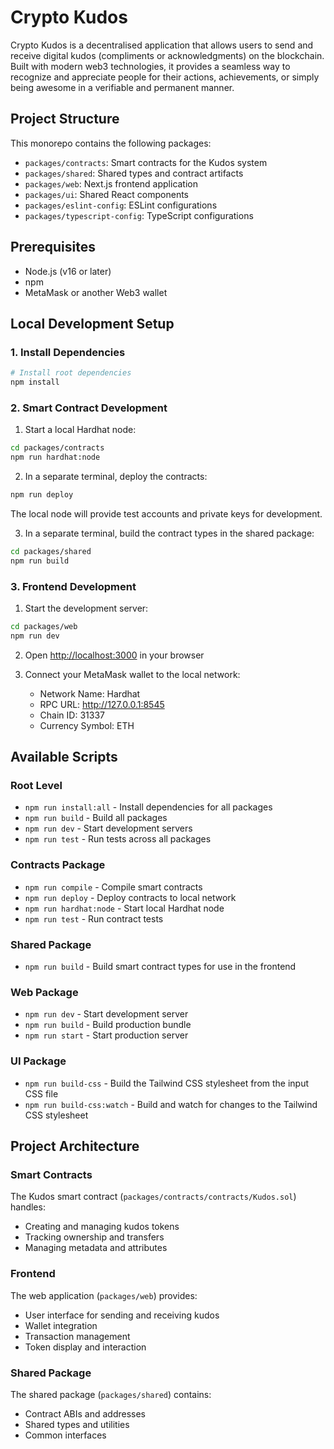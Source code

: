 # Crypto Kudos

Crypto Kudos is a decentralised application that allows users to send and receive digital kudos (compliments or acknowledgments) on the blockchain. Built with modern web3 technologies, it provides a seamless way to recognize and appreciate people for their actions, achievements, or simply being awesome in a verifiable and permanent manner.

## Project Structure

This monorepo contains the following packages:

- `packages/contracts`: Smart contracts for the Kudos system
- `packages/shared`: Shared types and contract artifacts
- `packages/web`: Next.js frontend application
- `packages/ui`: Shared React components
- `packages/eslint-config`: ESLint configurations
- `packages/typescript-config`: TypeScript configurations

## Prerequisites

- Node.js (v16 or later)
- npm
- MetaMask or another Web3 wallet

## Local Development Setup

### 1. Install Dependencies

```bash
# Install root dependencies
npm install
```

### 2. Smart Contract Development

1. Start a local Hardhat node:

```bash
cd packages/contracts
npm run hardhat:node
```

2. In a separate terminal, deploy the contracts:

```bash
npm run deploy
```

The local node will provide test accounts and private keys for development.

3. In a separate terminal, build the contract types in the shared package:

```bash
cd packages/shared
npm run build
```

### 3. Frontend Development

1. Start the development server:

```bash
cd packages/web
npm run dev
```

2. Open [http://localhost:3000](http://localhost:3000) in your browser

3. Connect your MetaMask wallet to the local network:
   - Network Name: Hardhat
   - RPC URL: <http://127.0.0.1:8545>
   - Chain ID: 31337
   - Currency Symbol: ETH

## Available Scripts

### Root Level

- `npm run install:all` - Install dependencies for all packages
- `npm run build` - Build all packages
- `npm run dev` - Start development servers
- `npm run test` - Run tests across all packages

### Contracts Package

- `npm run compile` - Compile smart contracts
- `npm run deploy` - Deploy contracts to local network
- `npm run hardhat:node` - Start local Hardhat node
- `npm run test` - Run contract tests

### Shared Package

- `npm run build` - Build smart contract types for use in the frontend

### Web Package

- `npm run dev` - Start development server
- `npm run build` - Build production bundle
- `npm run start` - Start production server

### UI Package

- `npm run build-css` - Build the Tailwind CSS stylesheet from the input CSS file
- `npm run build-css:watch` - Build and watch for changes to the Tailwind CSS stylesheet

## Project Architecture

### Smart Contracts

The Kudos smart contract (`packages/contracts/contracts/Kudos.sol`) handles:

- Creating and managing kudos tokens
- Tracking ownership and transfers
- Managing metadata and attributes

### Frontend

The web application (`packages/web`) provides:

- User interface for sending and receiving kudos
- Wallet integration
- Transaction management
- Token display and interaction

### Shared Package

The shared package (`packages/shared`) contains:

- Contract ABIs and addresses
- Shared types and utilities
- Common interfaces
